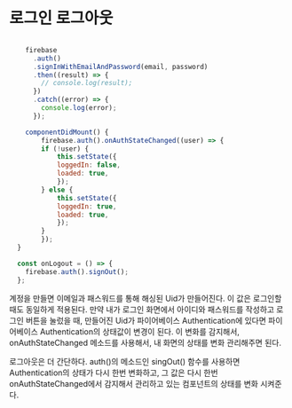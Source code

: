 # 로그인 로그아웃

```js

    firebase
      .auth()
      .signInWithEmailAndPassword(email, password)
      .then((result) => {
        // console.log(result);
      })
      .catch((error) => {
        console.log(error);
      });

    componentDidMount() {
        firebase.auth().onAuthStateChanged((user) => {
        if (!user) {
            this.setState({
            loggedIn: false,
            loaded: true,
            });
        } else {
            this.setState({
            loggedIn: true,
            loaded: true,
            });
        }
        });
  }

  const onLogout = () => {
    firebase.auth().signOut();
  };

```

계정을 만들면 이메일과 패스워드를 통해 해싱된 Uid가 만들어진다. 이 값은 로그인할 때도 동일하게 적용된다. 만약 내가 로그인 화면에서 아이디와 패스워드를 작성하고 로그인 버튼을 눌렀을 때, 만들어진 Uid가 파이어베이스 Authentication에 있다면 파이어베이스 Authentication의 상태값이 변경이 된다. 이 변화를 감지해서, onAuthStateChanged 메소드를 사용해서, 내 화면의 상태를 변화 관리해주면 된다.

로그아웃은 더 간단하다. auth()의 메소드인 singOut() 함수를 사용하면 Authentication의 상태가 다시 한번 변화하고, 그 값은 다시 한번 onAuthStateChanged에서 감지해서 관리하고 있는 컴포넌트의 상태를 변화 시켜준다.
